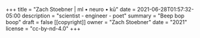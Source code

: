 +++
title = "Zach Stoebner | ml • neuro • kū"
date = 2021-06-28T01:57:32-05:00
description = "scientist - engineer - poet"
summary = "Beep bop boop"
draft = false
[[copyright]]
  owner = "Zach Stoebner"
  date = "2021"
  license = "cc-by-nd-4.0"
+++
